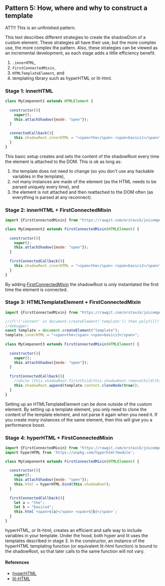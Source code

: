 ## Pattern 5: How, where and why to construct a template

ATT!! This is an unfinished pattern.

This text describes different strategies to create the shadowDom of a custom element.
These strategies all have their use, but the more complex use, the more complex the pattern.
Also, these strategies can be viewed as an incremental development, as each stage adds a little
efficiency benefit.
1. `.innerHTML`,
2. `FirstConnectedMixin`,
3. `HTMLTemplateElement`, and
4. templating library such as hyperHTML or lit-html.

### Stage 1: innerHTML 
```javascript
class MyComponent1 extends HTMLElement {
  
  constructor(){                                                    
    super();
    this.attachShadow({mode: "open"});
  }
  
  connectedCallback(){
    this.shadowRoot.innerHTML = "<span>the</span> <span>basics1</span>";
  }
}
```
This basic setup creates and sets the content of the shadowRoot every time the element is attached 
to the DOM. This is ok as long as:
1. the template does not need to change (so you don't use any hackable variables in the template),
2. not many instances are made of the element (as the HTML needs to be parsed uniquely every time), and
3. the element is not attached and then reattached to the DOM often (as everything is parsed at any reconnect).

### Stage 2: innerHTML + FirstConnectedMixin
```javascript
import {FirstConnectedMixin} from "https://rawgit.com/orstavik/joicomponents/master/src/FirstConnectedMixin.js";

class MyComponent2 extends FirstConnectedMixin(HTMLElement) {
  
  constructor(){                                                    
    super();
    this.attachShadow({mode: "open"});
  }
  
  firstConnectedCallback(){
    this.shadowRoot.innerHTML = "<span>the</span> <span>basics2</span>";
  }
}
```
By adding [FirstConnectedMixin](../Mixin4_FirstConnectedMixin.md) the shadowRoot is *only* instantiated
the first time the element is connected.

### Stage 3: HTMLTemplateElement + FirstConnectedMixin
```javascript
import {FirstConnectedMixin} from "https://rawgit.com/orstavik/joicomponents/master/src/FirstConnectedMixin.js";

//if(!('content' in document.createElement('template')) then polyfill?
//debugger;
const template = document.createElement("template");
template.innerHTML = "<span>the</span> <span>basics3</span>";
                                                
class MyComponent3 extends FirstConnectedMixin(HTMLElement) {
  
  constructor(){
    super();
    this.attachShadow({mode: "open"});
  }
  
  firstConnectedCallback(){
    //while (this.shadowRoot.firstChild)this.shadowRoot.removeChild(this.shadowRoot.firstChild);
    this.shadowRoot.append(template.content.cloneNode(true));
  }
}
```
Setting up an HTMLTemplateElement can be done outside of the custom element.
By setting up a template element, you only need to clone the content of the template element, 
and not parse it again when you need it.
If you create *many* instances of the same element, then this will give you a performance boost.                

### Stage 4: hyperHTML + FirstConnectedMixin
```javascript
import {FirstConnectedMixin} from "https://rawgit.com/orstavik/joicomponents/master/src/FirstConnectedMixin.js";
import hyperHTML from 'https://unpkg.com/hyperhtml?module';

class MyComponent4 extends FirstConnectedMixin(HTMLElement) {
  
  constructor(){
    super();
    this.attachShadow({mode: "open"});
    this.html = hyperHTML.bind(this.shadowRoot);
  }
  
  firstConnectedCallback(){
    let a = "the";
    let b = "basics4";
    this.html`<span>${a}</span> <span>${b}</span>`;
  }
}
```
hyperHTML, or lit-html, creates an efficient and safe way to include variables in your template.
Under the hood, both hyper and lit uses the templates described in stage 3.
In the constructor, an instance of the hyperHTML templating function (or equivalent lit-html function)
is bound to the shadowRoot, so that later calls to the same function will not vary.
                              
#### References
* [hyperHTML](https://viperhtml.js.org/hyper.html)
* [lit-HTML](https://github.com/Polymer/lit-html)                                                                                           